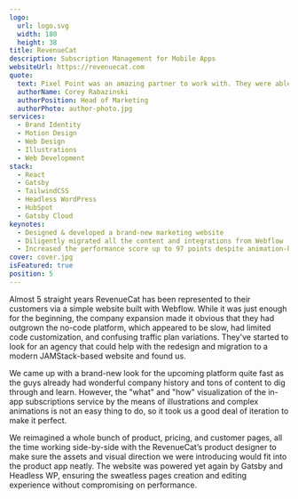 ```yaml
---
logo:
  url: logo.svg
  width: 180
  height: 38
title: RevenueCat
description: Subscription Management for Mobile Apps
websiteUrl: https://revenuecat.com
quote:
  text: Pixel Point was an amazing partner to work with. They were able to translate our vision for our brand into a beautiful finished product and were collaborative and responsive every step of the way.
  authorName: Corey Rabazinski
  authorPosition: Head of Marketing
  authorPhoto: author-photo.jpg
services:
  - Brand Identity
  - Motion Design
  - Web Design
  - Illustrations
  - Web Development
stack:
  - React
  - Gatsby
  - TailwindCSS
  - Headless WordPress
  - HubSpot
  - Gatsby Cloud
keynotes:
  - Designed & developed a brand-new marketing website
  - Diligently migrated all the content and integrations from Webflow
  - Increased the performance score up to 97 points despite animation-heavy content
cover: cover.jpg
isFeatured: true
position: 5
---
```


Almost 5 straight years RevenueCat has been represented to their customers via a simple website built with Webflow. While it was just enough for the beginning, the company expansion made it obvious that they had outgrown the no-code platform, which appeared to be slow, had limited code customization, and confusing traffic plan variations. They've started to look for an agency that could help with the redesign and migration to a modern JAMStack-based website and found us.

We came up with a brand-new look for the upcoming platform quite fast as the guys already had wonderful company history and tons of content to dig through and learn. However, the "what" and "how" visualization of the in-app subscriptions service by the means of illustrations and complex animations is not an easy thing to do, so it took us a good deal of iteration to make it perfect.

We reimagined a whole bunch of product, pricing, and customer pages, all the time working side-by-side with the RevenueCat’s product designer to make sure the assets and visual direction we were introducing would fit into the product app neatly. The website was powered yet again by Gatsby and Headless WP, ensuring the sweatless pages creation and editing experience without compromising on performance.
